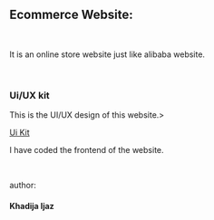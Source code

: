 <h2>Ecommerce Website:</h2><br>
<p>It is an online store website just like alibaba website.</p>
<br> 
<h3>Ui/UX kit</h3>
<p>This is the UI/UX design of this website.></p>
<a href="https://www.figma.com/design/0ZO1oYCYnsnoaM7Vc1sfpi/Ecommerce-Web-Design-(Community)?node-id=1-4&p=f&t=95raGdQnnb8qC7Qh-0"> Ui Kit</a>
<br> <p>I have coded the frontend of the website.</p>
<br><p>author:<br> <h4> Khadija Ijaz</h4></p>
 
